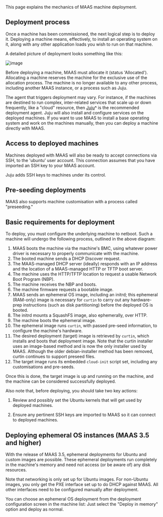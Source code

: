 This page explains the mechanics of MAAS machine deployment.

## Deployment process

Once a machine has been commissioned, the next logical step is to deploy it. Deploying a machine means, effectively, to install an operating system on it, along with any other application loads you wish to run on that machine.

A detailed picture of deployment looks something like this:

![image](https://discourse-maas-io-uploads.s3.us-east-1.amazonaws.com/original/2X/f/f7e0fb1916bca084de75fc0479bfec3c95adf7b6.png)

Before deploying a machine, MAAS must allocate it (status 'Allocated'). Allocating a machine reserves the machine for the exclusive use of the allocation process. The machine is no longer available to any other process, including another MAAS instance, or a process such as Juju.

The agent that triggers deployment may vary. For instance, if the machines are destined to run complex, inter-related services that scale up or down frequently, like a "cloud" resource, then [Juju](https://jaas.ai/)**^** is the recommended deployment agent. Juju will also install and configure services on the deployed machines. If you want to use MAAS to install a base operating system and work on the machines manually, then you can deploy a machine directly with MAAS.

## Access to deployed machines

Machines deployed with MAAS will also be ready to accept connections via SSH, to the 'ubuntu' user account. This connection assumes that you have imported an SSH key to your MAAS account.

Juju adds SSH keys to machines under its control.

## Pre-seeding deployments

MAAS also supports machine customisation with a process called "preseeding."

## Basic requirements for deployment

To deploy, you must configure the underlying machine to netboot. Such a machine will undergo the following process, outlined in the above diagram:

1. MAAS boots the machine via the machine's BMC, using whatever power driver is necessary to properly communicate with the machine.
2. The booted machine sends a DHCP Discover request.
3. The MAAS-managed DHCP server (ideally) responds with an IP address and the location of a MAAS-managed HTTP or TFTP boot server.
4. The machine uses the HTTP/TFTP location to request a usable Network Boot Program (NBP).
5. The machine receives the NBP and boots.
6. The machine firmware requests a bootable image.
7. MAAS sends an ephemeral OS image, including an initrd; this ephemeral (RAM-only) image is necessary for `curtin` to carry out any hardware-prep instructions (such as disk partitioning) before the deployed OS is booted.
8. The initrd mounts a SquashFS image, also ephemerally, over HTTP.
9. The machine boots the ephemeral image.
10. The ephemeral image runs `curtin`, with passed pre-seed information, to configure the machine's hardware.
11. The desired deployment (target) image is retrieved by `curtin`, which installs and boots that deployment image. Note that the curtin installer uses an image-based method and is now the only installer used by MAAS. Although the older debian-installer method has been removed, curtin continues to support preseed files. 
12. The target image runs its embedded `cloud-init` script set, including any customisations and pre-seeds.

Once this is done, the target image is up and running on the machine, and the machine can be considered successfully deployed.

Also note that, before deploying, you should take two key actions:

1. Review and possibly set the Ubuntu kernels that will get used by deployed machines.

2. Ensure any pertinent SSH keys are imported to MAAS so it can connect to deployed machines.

## Deploying ephemeral OS instances (MAAS 3.5 and higher)

With the release of MAAS 3.5, ephemeral deployments for Ubuntu and custom images are possible. These ephemeral deployments run completely in the machine's memory and need not access (or be aware of) any disk resources. 

Note that networking is only set up for Ubuntu images. For non-Ubuntu images, you only get the PXE interface set up to do DHCP against MAAS. All other interfaces need to be configured manually after deployment.

You can choose an ephemeral OS deployment from the deployment configuration screen in the machine list: Just select the "Deploy in memory" option and deploy as normal.

